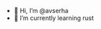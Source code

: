 - 👋 Hi, I’m @avserha
- 🌱 I’m currently learning rust

<!---
avserha/avserha is a ✨ special ✨ repository because its `README.md` (this file) appears on your GitHub profile.
You can click the Preview link to take a look at your changes.
--->
